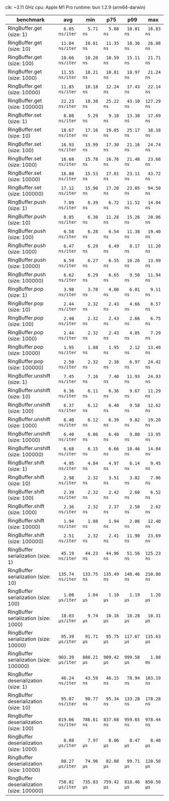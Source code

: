 clk: ~3.11 GHz
cpu: Apple M1 Pro
runtime: bun 1.2.9 (arm64-darwin)

| benchmark                                 |              avg |         min |         p75 |         p99 |         max |
| ----------------------------------------- | ---------------- | ----------- | ----------- | ----------- | ----------- |
| RingBuffer.get (size: 1)                  | `  6.05 ns/iter` | `  5.71 ns` | `  5.88 ns` | ` 10.01 ns` | ` 16.83 ns` |
| RingBuffer.get (size: 10)                 | ` 11.84 ns/iter` | ` 10.81 ns` | ` 11.35 ns` | ` 18.36 ns` | ` 26.08 ns` |
| RingBuffer.get (size: 100)                | ` 10.66 ns/iter` | ` 10.20 ns` | ` 10.59 ns` | ` 15.11 ns` | ` 21.71 ns` |
| RingBuffer.get (size: 1000)               | ` 11.55 ns/iter` | ` 10.21 ns` | ` 10.81 ns` | ` 18.97 ns` | ` 21.24 ns` |
| RingBuffer.get (size: 10000)              | ` 11.85 ns/iter` | ` 10.18 ns` | ` 12.24 ns` | ` 17.43 ns` | ` 22.14 ns` |
| RingBuffer.get (size: 100000)             | ` 22.23 ns/iter` | ` 10.38 ns` | ` 25.22 ns` | ` 43.10 ns` | `127.29 ns` |
| RingBuffer.set (size: 1)                  | `  8.08 ns/iter` | `  5.29 ns` | `  9.10 ns` | ` 13.30 ns` | ` 17.69 ns` |
| RingBuffer.set (size: 10)                 | ` 18.67 ns/iter` | ` 17.16 ns` | ` 19.05 ns` | ` 25.17 ns` | ` 38.18 ns` |
| RingBuffer.set (size: 100)                | ` 16.93 ns/iter` | ` 15.99 ns` | ` 17.30 ns` | ` 21.16 ns` | ` 24.74 ns` |
| RingBuffer.set (size: 1000)               | ` 16.68 ns/iter` | ` 15.78 ns` | ` 16.76 ns` | ` 21.48 ns` | ` 23.68 ns` |
| RingBuffer.set (size: 10000)              | ` 16.80 ns/iter` | ` 15.53 ns` | ` 17.01 ns` | ` 23.11 ns` | ` 43.72 ns` |
| RingBuffer.set (size: 100000)             | ` 17.12 ns/iter` | ` 15.90 ns` | ` 17.20 ns` | ` 23.05 ns` | ` 94.50 ns` |
| RingBuffer.push (size: 1)                 | `  7.09 ns/iter` | `  6.39 ns` | `  6.72 ns` | ` 11.52 ns` | ` 14.04 ns` |
| RingBuffer.push (size: 10)                | `  8.85 ns/iter` | `  6.30 ns` | ` 11.28 ns` | ` 15.26 ns` | ` 20.06 ns` |
| RingBuffer.push (size: 100)               | `  6.58 ns/iter` | `  6.28 ns` | `  6.54 ns` | ` 11.38 ns` | ` 19.40 ns` |
| RingBuffer.push (size: 1000)              | `  6.47 ns/iter` | `  6.29 ns` | `  6.49 ns` | `  8.17 ns` | ` 11.20 ns` |
| RingBuffer.push (size: 10000)             | `  6.59 ns/iter` | `  6.27 ns` | `  6.55 ns` | ` 10.26 ns` | ` 13.99 ns` |
| RingBuffer.push (size: 100000)            | `  6.62 ns/iter` | `  6.29 ns` | `  6.65 ns` | `  9.50 ns` | ` 11.94 ns` |
| RingBuffer.pop (size: 1)                  | `  3.98 ns/iter` | `  3.78 ns` | `  4.00 ns` | `  6.01 ns` | `  9.11 ns` |
| RingBuffer.pop (size: 10)                 | `  2.44 ns/iter` | `  2.32 ns` | `  2.43 ns` | `  4.66 ns` | `  8.57 ns` |
| RingBuffer.pop (size: 100)                | `  2.40 ns/iter` | `  2.32 ns` | `  2.43 ns` | `  2.66 ns` | `  6.75 ns` |
| RingBuffer.pop (size: 1000)               | `  2.44 ns/iter` | `  2.32 ns` | `  2.43 ns` | `  4.05 ns` | `  7.29 ns` |
| RingBuffer.pop (size: 10000)              | `  1.95 ns/iter` | `  1.88 ns` | `  1.95 ns` | `  2.12 ns` | ` 13.49 ns` |
| RingBuffer.pop (size: 100000)             | `  2.50 ns/iter` | `  2.32 ns` | `  2.38 ns` | `  6.97 ns` | ` 24.42 ns` |
| RingBuffer.unshift (size: 1)              | `  7.45 ns/iter` | `  7.16 ns` | `  7.40 ns` | ` 11.93 ns` | ` 24.93 ns` |
| RingBuffer.unshift (size: 10)             | `  6.36 ns/iter` | `  6.11 ns` | `  6.36 ns` | `  9.67 ns` | ` 11.29 ns` |
| RingBuffer.unshift (size: 100)            | `  6.37 ns/iter` | `  6.12 ns` | `  6.40 ns` | `  9.58 ns` | ` 12.62 ns` |
| RingBuffer.unshift (size: 1000)           | `  6.40 ns/iter` | `  6.12 ns` | `  6.39 ns` | `  9.82 ns` | ` 19.20 ns` |
| RingBuffer.unshift (size: 10000)          | `  6.40 ns/iter` | `  6.06 ns` | `  6.40 ns` | `  9.80 ns` | ` 13.95 ns` |
| RingBuffer.unshift (size: 100000)         | `  6.68 ns/iter` | `  6.15 ns` | `  6.66 ns` | ` 10.46 ns` | ` 14.84 ns` |
| RingBuffer.shift (size: 1)                | `  4.95 ns/iter` | `  4.84 ns` | `  4.97 ns` | `  6.14 ns` | `  9.45 ns` |
| RingBuffer.shift (size: 10)               | `  2.98 ns/iter` | `  2.32 ns` | `  3.51 ns` | `  3.82 ns` | `  7.06 ns` |
| RingBuffer.shift (size: 100)              | `  2.39 ns/iter` | `  2.32 ns` | `  2.42 ns` | `  2.60 ns` | `  6.52 ns` |
| RingBuffer.shift (size: 1000)             | `  2.36 ns/iter` | `  2.32 ns` | `  2.37 ns` | `  2.50 ns` | `  2.62 ns` |
| RingBuffer.shift (size: 10000)            | `  1.94 ns/iter` | `  1.88 ns` | `  1.94 ns` | `  2.06 ns` | ` 12.40 ns` |
| RingBuffer.shift (size: 100000)           | `  2.51 ns/iter` | `  2.32 ns` | `  2.41 ns` | ` 11.90 ns` | ` 23.69 ns` |
| RingBuffer serialization (size: 1)        | ` 45.19 ns/iter` | ` 44.23 ns` | ` 44.96 ns` | ` 51.56 ns` | `125.23 ns` |
| RingBuffer serialization (size: 10)       | `135.74 ns/iter` | `133.75 ns` | `135.49 ns` | `148.46 ns` | `210.80 ns` |
| RingBuffer serialization (size: 100)      | `  1.08 µs/iter` | `  1.04 µs` | `  1.10 µs` | `  1.19 µs` | `  1.20 µs` |
| RingBuffer serialization (size: 1000)     | ` 10.03 µs/iter` | `  9.74 µs` | ` 10.16 µs` | ` 10.28 µs` | ` 10.31 µs` |
| RingBuffer serialization (size: 10000)    | ` 95.39 µs/iter` | ` 91.71 µs` | ` 95.75 µs` | `117.67 µs` | `135.63 µs` |
| RingBuffer serialization (size: 100000)   | `903.39 µs/iter` | `880.21 µs` | `909.42 µs` | `999.58 µs` | `  1.08 ms` |
| RingBuffer deserialization (size: 1)      | ` 46.24 ns/iter` | ` 43.59 ns` | ` 46.15 ns` | ` 78.94 ns` | `103.19 ns` |
| RingBuffer deserialization (size: 10)     | ` 95.07 ns/iter` | ` 90.77 ns` | ` 95.34 ns` | `133.28 ns` | `178.28 ns` |
| RingBuffer deserialization (size: 100)    | `819.06 ns/iter` | `786.61 ns` | `837.68 ns` | `959.65 ns` | `978.44 ns` |
| RingBuffer deserialization (size: 1000)   | `  8.08 µs/iter` | `  7.97 µs` | `  8.06 µs` | `  8.47 µs` | `  8.48 µs` |
| RingBuffer deserialization (size: 10000)  | ` 80.27 µs/iter` | ` 74.96 µs` | ` 82.08 µs` | ` 99.71 µs` | `120.58 µs` |
| RingBuffer deserialization (size: 100000) | `758.02 µs/iter` | `735.83 µs` | `759.42 µs` | `818.46 µs` | `850.50 µs` |
